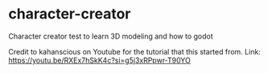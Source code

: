 # character-creator
Character creator test to learn 3D modeling and how to godot

Credit to kahanscious on Youtube for the tutorial that this started from. Link: https://youtu.be/RXEx7hSkK4c?si=g5j3xRPpwr-T90YO
